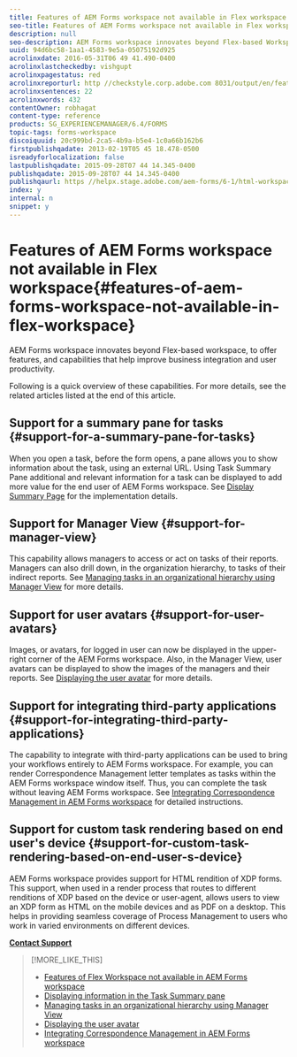 ```yaml
---
title: Features of AEM Forms workspace not available in Flex workspace
seo-title: Features of AEM Forms workspace not available in Flex workspace
description: null
seo-description: AEM Forms workspace innovates beyond Flex-based Workspace. Read about differences in features and capabilities.
uuid: 94d6bc58-1aa1-4583-9e5a-05075192d925
acrolinxdate: 2016-05-31T06 49 41.490-0400
acrolinxlastcheckedby: vishgupt
acrolinxpagestatus: red
acrolinxreporturl: http //checkstyle.corp.adobe.com 8031/output/en/features_html_workspace_available_flex_admin_5e12de0b318c6865_2148_report.xml
acrolinxsentences: 22
acrolinxwords: 432
contentOwner: robhagat
content-type: reference
products: SG_EXPERIENCEMANAGER/6.4/FORMS
topic-tags: forms-workspace
discoiquuid: 20c999bd-2ca5-4b9a-b5e4-1c0a66b162b6
firstpublishqadate: 2013-02-19T05 45 18.478-0500
isreadyforlocalization: false
lastpublishqadate: 2015-09-28T07 44 14.345-0400
publishqadate: 2015-09-28T07 44 14.345-0400
publishqaurl: https //helpx.stage.adobe.com/aem-forms/6-1/html-workspace/features-html-workspace-available-flex.html
index: y
internal: n
snippet: y
---
```


# Features of AEM Forms workspace not available in Flex workspace{#features-of-aem-forms-workspace-not-available-in-flex-workspace}

AEM Forms workspace innovates beyond Flex-based workspace, to offer features, and capabilities that help improve business integration and user productivity.

Following is a quick overview of these capabilities. For more details, see the related articles listed at the end of this article.

## Support for a summary pane for tasks {#support-for-a-summary-pane-for-tasks}

When you open a task, before the form opens, a pane allows you to show information about the task, using an external URL. Using Task Summary Pane additional and relevant information for a task can be displayed to add more value for the end user of AEM Forms workspace. See [Display Summary Page](../../forms/using/displaying-information-task-summary-pane.md) for the implementation details.

## Support for Manager View {#support-for-manager-view}

This capability allows managers to access or act on tasks of their reports. Managers can also drill down, in the organization hierarchy, to tasks of their indirect reports. See [Managing tasks in an organizational hierarchy using Manager View](../../forms/using/tasks-organizational-hierarchy-using-manager.md) for more details.

## Support for user avatars {#support-for-user-avatars}

Images, or avatars, for logged in user can now be displayed in the upper-right corner of the AEM Forms workspace. Also, in the Manager View, user avatars can be displayed to show the images of the managers and their reports. See [Displaying the user avatar](../../forms/using/displaying-user-avatar.md) for more details.

## Support for integrating third-party applications {#support-for-integrating-third-party-applications}

The capability to integrate with third-party applications can be used to bring your workflows entirely to AEM Forms workspace. For example, you can render Correspondence Management letter templates as tasks within the AEM Forms workspace window itself. Thus, you can complete the task without leaving AEM Forms workspace. See [Integrating Correspondence Management in AEM Forms workspace](../../forms/using/integrating-correspondence-management-html-workspace.md) for detailed instructions.

## Support for custom task rendering based on end user's device {#support-for-custom-task-rendering-based-on-end-user-s-device}

AEM Forms workspace provides support for HTML rendition of XDP forms. This support, when used in a render process that routes to different renditions of XDP based on the device or user-agent, allows users to view an XDP form as HTML on the mobile devices and as PDF on a desktop. This helps in providing seamless coverage of Process Management to users who work in varied environments on different devices.

[**Contact Support**](https://www.adobe.com/account/sign-in.supportportal.html)

>[!MORE_LIKE_THIS]
>
>* [Features of Flex Workspace not available in AEM Forms workspace](../../forms/using/features-flex-workspace-available-html.md)
>* [Displaying information in the Task Summary pane](../../forms/using/displaying-information-task-summary-pane.md)
>* [Managing tasks in an organizational hierarchy using Manager View](../../forms/using/tasks-organizational-hierarchy-using-manager.md)
>* [Displaying the user avatar](../../forms/using/displaying-user-avatar.md)
>* [Integrating Correspondence Management in AEM Forms workspace](../../forms/using/integrating-correspondence-management-html-workspace.md)
